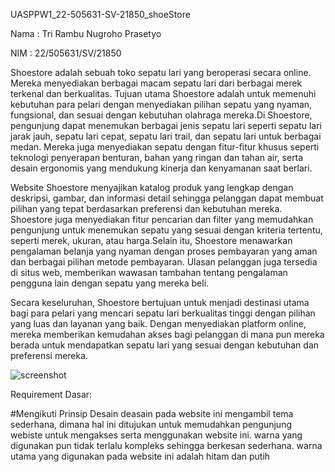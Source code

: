 UASPPW1_22-505631-SV-21850_shoeStore

Nama : Tri Rambu Nugroho Prasetyo

NIM  : 22/505631/SV/21850


Shoestore adalah sebuah toko sepatu lari yang beroperasi secara online. Mereka menyediakan berbagai macam sepatu lari dari berbagai merek terkenal dan berkualitas. Tujuan utama Shoestore adalah untuk memenuhi kebutuhan para pelari dengan menyediakan pilihan sepatu yang nyaman, fungsional, dan sesuai dengan kebutuhan olahraga mereka.Di Shoestore, pengunjung dapat menemukan berbagai jenis sepatu lari seperti sepatu lari jarak jauh, sepatu lari cepat, sepatu lari trail, dan sepatu lari untuk berbagai medan. Mereka juga menyediakan sepatu dengan fitur-fitur khusus seperti teknologi penyerapan benturan, bahan yang ringan dan tahan air, serta desain ergonomis yang mendukung kinerja dan kenyamanan saat berlari.

Website Shoestore menyajikan katalog produk yang lengkap dengan deskripsi, gambar, dan informasi detail sehingga pelanggan dapat membuat pilihan yang tepat berdasarkan preferensi dan kebutuhan mereka. Shoestore juga menyediakan fitur pencarian dan filter yang memudahkan pengunjung untuk menemukan sepatu yang sesuai dengan kriteria tertentu, seperti merek, ukuran, atau harga.Selain itu, Shoestore menawarkan pengalaman belanja yang nyaman dengan proses pembayaran yang aman dan berbagai pilihan metode pembayaran. Ulasan pelanggan juga tersedia di situs web, memberikan wawasan tambahan tentang pengalaman pengguna lain dengan sepatu yang mereka beli.

Secara keseluruhan, Shoestore bertujuan untuk menjadi destinasi utama bagi para pelari yang mencari sepatu lari berkualitas tinggi dengan pilihan yang luas dan layanan yang baik. Dengan menyediakan platform online, mereka memberikan kemudahan akses bagi pelanggan di mana pun mereka berada untuk mendapatkan sepatu lari yang sesuai dengan kebutuhan dan preferensi mereka.




![screenshot](https://github.com/triramboe/UASPPW1_22-505631-SV-21850_shoeStore/assets/133026082/10261d81-2be7-4457-a730-1f084365902b)

Requirement Dasar:

#Mengikuti Prinsip Desain
deasain pada website ini mengambil tema sederhana, dimana hal ini ditujukan untuk memudahkan pengunjung webiste untuk mengakses serta menggunakan website ini. warna yang digunakan pun tidak terlalu kompleks sehingga berkesan sederhana. warna utama yang digunakan pada website ini adalah hitam dan putih
